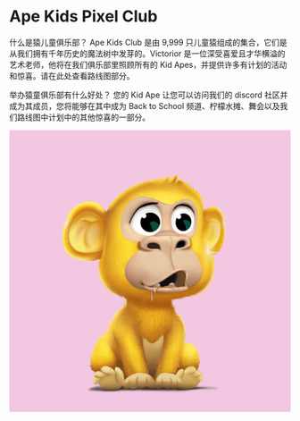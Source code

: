 # Ape Kids Pixel Club

什么是猿儿童俱乐部？
Ape Kids Club 是由 9,999 只儿童猿组成的集合，它们是从我们拥有千年历史的魔法树中发芽的。Victorior 是一位深受喜爱且才华横溢的艺术老师，他将在我们俱乐部里照顾所有的 Kid Apes，并提供许多有计划的活动和惊喜。请在此处查看路线图部分。

举办猿童俱乐部有什么好处？
您的 Kid Ape 让您可以访问我们的 discord 社区并成为其成员，您将能够在其中成为 Back to School 频道、柠檬水摊、舞会以及我们路线图中计划中的其他惊喜的一部分。

![unnamed](unnamed.png)
